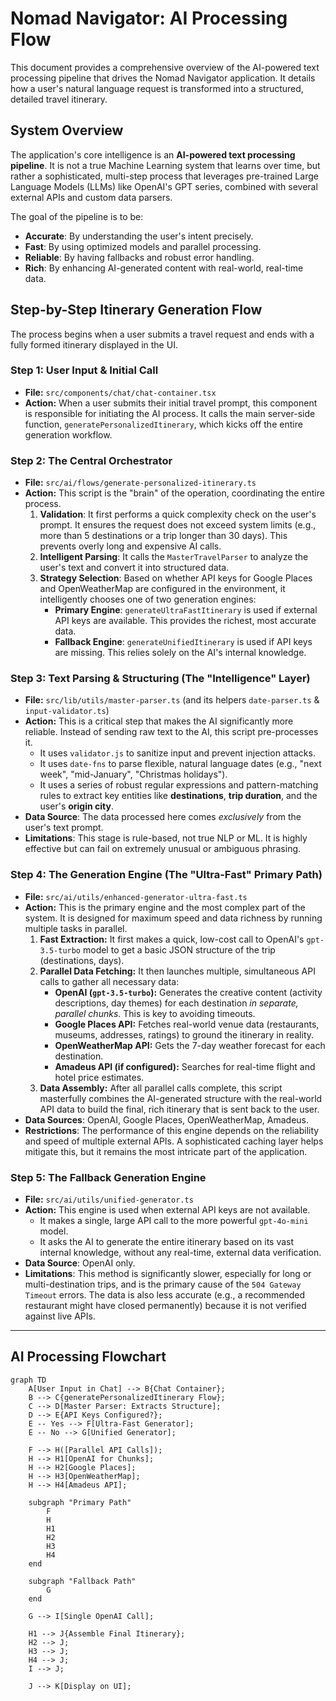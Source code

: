 # Nomad Navigator: AI Processing Flow

This document provides a comprehensive overview of the AI-powered text processing pipeline that drives the Nomad Navigator application. It details how a user's natural language request is transformed into a structured, detailed travel itinerary.

## System Overview

The application's core intelligence is an **AI-powered text processing pipeline**. It is not a true Machine Learning system that learns over time, but rather a sophisticated, multi-step process that leverages pre-trained Large Language Models (LLMs) like OpenAI's GPT series, combined with several external APIs and custom data parsers.

The goal of the pipeline is to be:
- **Accurate**: By understanding the user's intent precisely.
- **Fast**: By using optimized models and parallel processing.
- **Reliable**: By having fallbacks and robust error handling.
- **Rich**: By enhancing AI-generated content with real-world, real-time data.

## Step-by-Step Itinerary Generation Flow

The process begins when a user submits a travel request and ends with a fully formed itinerary displayed in the UI.

### Step 1: User Input & Initial Call
-   **File:** `src/components/chat/chat-container.tsx`
-   **Action:** When a user submits their initial travel prompt, this component is responsible for initiating the AI process. It calls the main server-side function, `generatePersonalizedItinerary`, which kicks off the entire generation workflow.

### Step 2: The Central Orchestrator
-   **File:** `src/ai/flows/generate-personalized-itinerary.ts`
-   **Action:** This script is the "brain" of the operation, coordinating the entire process.
    1.  **Validation**: It first performs a quick complexity check on the user's prompt. It ensures the request does not exceed system limits (e.g., more than 5 destinations or a trip longer than 30 days). This prevents overly long and expensive AI calls.
    2.  **Intelligent Parsing**: It calls the `MasterTravelParser` to analyze the user's text and convert it into structured data.
    3.  **Strategy Selection**: Based on whether API keys for Google Places and OpenWeatherMap are configured in the environment, it intelligently chooses one of two generation engines:
        -   **Primary Engine**: `generateUltraFastItinerary` is used if external API keys are available. This provides the richest, most accurate data.
        -   **Fallback Engine**: `generateUnifiedItinerary` is used if API keys are missing. This relies solely on the AI's internal knowledge.

### Step 3: Text Parsing & Structuring (The "Intelligence" Layer)
-   **File:** `src/lib/utils/master-parser.ts` (and its helpers `date-parser.ts` & `input-validator.ts`)
-   **Action:** This is a critical step that makes the AI significantly more reliable. Instead of sending raw text to the AI, this script pre-processes it.
    -   It uses `validator.js` to sanitize input and prevent injection attacks.
    -   It uses `date-fns` to parse flexible, natural language dates (e.g., "next week", "mid-January", "Christmas holidays").
    -   It uses a series of robust regular expressions and pattern-matching rules to extract key entities like **destinations**, **trip duration**, and the user's **origin city**.
-   **Data Source**: The data processed here comes *exclusively* from the user's text prompt.
-   **Limitations**: This stage is rule-based, not true NLP or ML. It is highly effective but can fail on extremely unusual or ambiguous phrasing.

### Step 4: The Generation Engine (The "Ultra-Fast" Primary Path)
-   **File:** `src/ai/utils/enhanced-generator-ultra-fast.ts`
-   **Action:** This is the primary engine and the most complex part of the system. It is designed for maximum speed and data richness by running multiple tasks in parallel.
    1.  **Fast Extraction:** It first makes a quick, low-cost call to OpenAI's `gpt-3.5-turbo` model to get a basic JSON structure of the trip (destinations, days).
    2.  **Parallel Data Fetching:** It then launches multiple, simultaneous API calls to gather all necessary data:
        -   **OpenAI (`gpt-3.5-turbo`):** Generates the creative content (activity descriptions, day themes) for each destination *in separate, parallel chunks*. This is key to avoiding timeouts.
        -   **Google Places API:** Fetches real-world venue data (restaurants, museums, addresses, ratings) to ground the itinerary in reality.
        -   **OpenWeatherMap API:** Gets the 7-day weather forecast for each destination.
        -   **Amadeus API (if configured):** Searches for real-time flight and hotel price estimates.
    3.  **Data Assembly:** After all parallel calls complete, this script masterfully combines the AI-generated structure with the real-world API data to build the final, rich itinerary that is sent back to the user.
-   **Data Sources**: OpenAI, Google Places, OpenWeatherMap, Amadeus.
-   **Restrictions**: The performance of this engine depends on the reliability and speed of multiple external APIs. A sophisticated caching layer helps mitigate this, but it remains the most intricate part of the application.

### Step 5: The Fallback Generation Engine
-   **File:** `src/ai/utils/unified-generator.ts`
-   **Action:** This engine is used when external API keys are not available.
    -   It makes a single, large API call to the more powerful `gpt-4o-mini` model.
    -   It asks the AI to generate the entire itinerary based on its vast internal knowledge, without any real-time, external data verification.
-   **Data Source**: OpenAI only.
-   **Limitations**: This method is significantly slower, especially for long or multi-destination trips, and is the primary cause of the `504 Gateway Timeout` errors. The data is also less accurate (e.g., a recommended restaurant might have closed permanently) because it is not verified against live APIs.

---

## AI Processing Flowchart

```mermaid
graph TD
    A[User Input in Chat] --> B{Chat Container};
    B --> C{generatePersonalizedItinerary Flow};
    C --> D[Master Parser: Extracts Structure];
    D --> E{API Keys Configured?};
    E -- Yes --> F[Ultra-Fast Generator];
    E -- No --> G[Unified Generator];

    F --> H([Parallel API Calls]);
    H --> H1[OpenAI for Chunks];
    H --> H2[Google Places];
    H --> H3[OpenWeatherMap];
    H --> H4[Amadeus API];
    
    subgraph "Primary Path"
        F
        H
        H1
        H2
        H3
        H4
    end

    subgraph "Fallback Path"
        G
    end
    
    G --> I[Single OpenAI Call];
    
    H1 --> J{Assemble Final Itinerary};
    H2 --> J;
    H3 --> J;
    H4 --> J;
    I --> J;

    J --> K[Display on UI];
```
